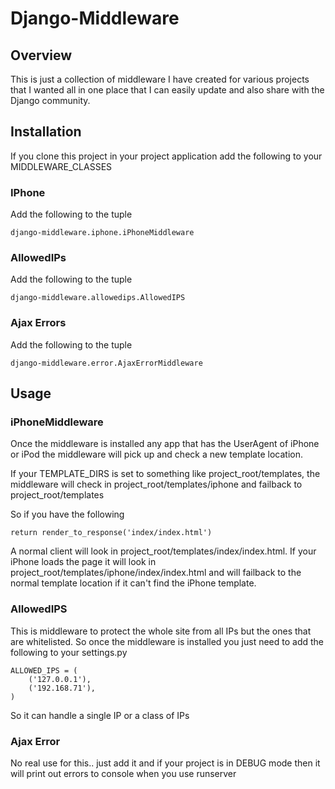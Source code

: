 # Django-Middleware

## Overview

This is just a collection of middleware I have created for various projects that I wanted all in
one place that I can easily update and also share with the Django community.

## Installation

If you clone this project in your project application add the following to your MIDDLEWARE_CLASSES

### IPhone

Add the following to the tuple

    django-middleware.iphone.iPhoneMiddleware

### AllowedIPs

Add the following to the tuple

    django-middleware.allowedips.AllowedIPS

### Ajax Errors

Add the following to the tuple

    django-middleware.error.AjaxErrorMiddleware

## Usage

### iPhoneMiddleware

Once the middleware is installed any app that has the UserAgent of iPhone or iPod the middleware will pick up and check a new template location.

If your TEMPLATE_DIRS is set to something like project_root/templates, the middleware will check in project_root/templates/iphone and failback to project_root/templates

So if you have the following

    return render_to_response('index/index.html')

A normal client will look in project_root/templates/index/index.html. If your iPhone loads the page it will look in project_root/templates/iphone/index/index.html and will failback to the normal template location if it can't find the iPhone template. 

### AllowedIPS

This is middleware to protect the whole site from all IPs but the ones that are whitelisted. So once the middleware is installed you just need to add the following to your settings.py

    ALLOWED_IPS = (
        ('127.0.0.1'),
        ('192.168.71'),
    )

So it can handle a single IP or a class of IPs

### Ajax Error

No real use for this.. just add it and if your project is in DEBUG mode then it will print out errors to console when you use runserver